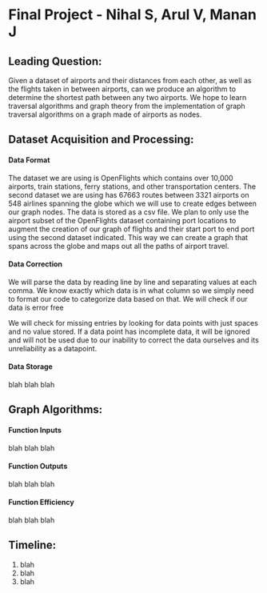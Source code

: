 # **Final Project - Nihal S, Arul V, Manan J**

## **Leading Question:**
Given a dataset of airports and their distances from each other, as well as the flights taken in between airports, can we produce an algorithm to determine the shortest path between any two airports. We hope to learn traversal algorithms and graph theory from the implementation of graph traversal algorithms on a graph made of airports as nodes.

## **Dataset Acquisition and Processing:**
#### Data Format
The dataset we are using is OpenFlights which contains over 10,000 airports, train stations, ferry stations, and other transportation centers. The second dataset we are using has 67663 routes between 3321 airports on 548 airlines spanning the globe which we will use to create edges between our graph nodes. The data is stored as a csv file. We plan to only use the airport subset of the OpenFlights dataset containing port locations to augment the creation of our graph of flights and their start port to end port using the second dataset indicated. This way we can create a graph that spans across the globe and maps out all the paths of airport travel.
#### Data Correction
We will parse the data by reading line by line and separating values at each comma. We know exactly which data is in what column so we simply need to format our code to categorize data based on that. We will check if our data is error free 

We will check for missing entries by looking for data points with just spaces and no value stored. If a data point has incomplete data, it will be ignored and will not be used due to our inability to correct the data ourselves and its unreliability as a datapoint. 
#### Data Storage
blah blah blah

## **Graph Algorithms:**

#### Function Inputs
blah blah blah

#### Function Outputs
blah blah blah

#### Function Efficiency
blah blah blah

## **Timeline:**
1. blah
2. blah
3. blah
